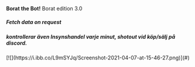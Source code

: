 <strong>Borat the Bot!</strong> Borat edition 3.0 <br>
<h5>Fetch data on request</h5>
<h5>kontrollerar även Insynshandel varje minut, shotout vid köp/sälj på discord.</h5>
[![](https://i.ibb.co/L9mSYJq/Screenshot-2021-04-07-at-15-46-27.png)](#)



